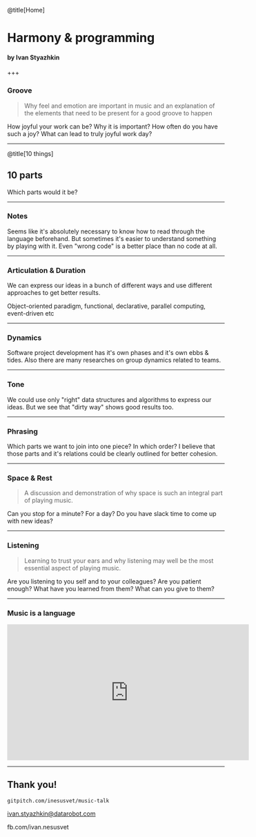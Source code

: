 @title[Home]
# Harmony & programming
#### by Ivan Styazhkin

+++
### Groove
> Why feel and emotion are important in music and an explanation of
the elements that need to be present for a good groove to happen

How joyful your work can be? Why it is important?
How often do you have such a joy? What can lead to truly joyful work day?

---
@title[10 things]
## 10 parts
Which parts would it be?

---
### Notes

Seems like it's absolutely necessary to know how to read through the language
beforehand. But sometimes it's easier to understand something by playing with it.
Even "wrong code" is a better place than no code at all.

---
### Articulation & Duration

We can express our ideas in a bunch of different ways and use different
approaches to get better results.

Object-oriented paradigm, functional, declarative, parallel computing, event-driven etc

---
### Dynamics

Software project development has it's own phases and it's own ebbs & tides.
Also there are many researches on group dynamics related to teams.

---
### Tone

We could use only "right" data structures and algorithms to express our ideas.
But we see that "dirty way" shows good results too.

---
### Phrasing

Which parts we want to join into one piece? In which order?
I believe that those parts and it's relations could be clearly outlined for
better cohesion.

---
### Space & Rest
> A discussion and demonstration of why space is such an integral part of playing music.

Can you stop for a minute? For a day? Do you have slack time to come up with new ideas?

---
### Listening
> Learning to trust your ears and why listening may well be the most essential aspect of playing music.

Are you listening to you self and to your colleagues? Are you patient enough?
What have you learned from them? What can you give to them?

---
### Music is a language

<iframe width="560" height="315" src="https://www.youtube.com/embed/3yRMbH36HRE?rel=0" frameborder="0" allow="autoplay; encrypted-media" allowfullscreen></iframe>

---
## Thank you!

`gitpitch.com/inesusvet/music-talk`

ivan.styazhkin@datarobot.com

fb.com/ivan.nesusvet
